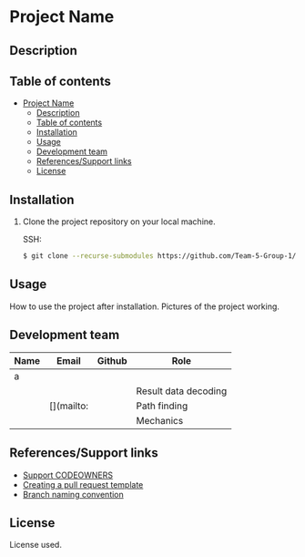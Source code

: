 # Project Name



## Description



## Table of contents

- [Project Name](#project-name)
  - [Description](#description)
  - [Table of contents](#table-of-contents)
  - [Installation](#installation)
  - [Usage](#usage)
  - [Development team](#development-team)
  - [References/Support links](#references-support-links)
  - [License](#license) 

## Installation

1. Clone the project repository on your local machine.

   SSH:

   ```bash
   $ git clone --recurse-submodules https://github.com/Team-5-Group-1/Solucion-de-problemas-de-procesos
   ```


## Usage

How to use the project after installation.
Pictures of the project working.


## Development team

| Name                    | Email                                                               | Github                                                       | Role      |
| ----------------------- | ------------------------------------------------------------------- | ------------------------------------------------------------ | --------- |
| a | [](mailto:auro.tj@gmail.com) | [](https://github.com/) |  |
|  | [](mailto:) | [](https://github.com/) | Result data decoding |
|  | [](mailto: | [](https://github.com/) | Path finding |
|  | [](mailto:) | [](https://github.com/) | Mechanics |


## References/Support links

- [Support CODEOWNERS](https://docs.github.com/es/github/creating-cloning-and-archiving-repositories/about-code-owners)
- [Creating a pull request template](https://docs.github.com/es/github-ae@latest/github/building-a-strong-community/creating-a-pull-request-template-for-your-repository)
- [Branch naming convention](https://deepsource.io/blog/git-branch-naming-conventions/)

## License
License used.
